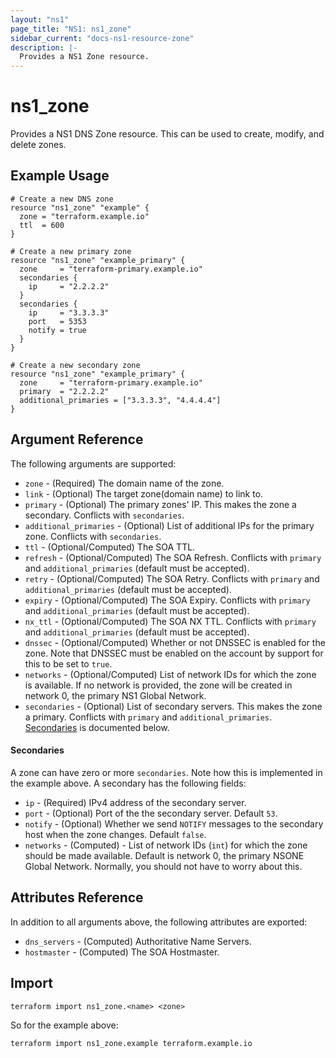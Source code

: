 ```yaml
---
layout: "ns1"
page_title: "NS1: ns1_zone"
sidebar_current: "docs-ns1-resource-zone"
description: |-
  Provides a NS1 Zone resource.
---
```


# ns1\_zone

Provides a NS1 DNS Zone resource. This can be used to create, modify, and delete zones.

## Example Usage

```hcl
# Create a new DNS zone
resource "ns1_zone" "example" {
  zone = "terraform.example.io"
  ttl  = 600
}

# Create a new primary zone
resource "ns1_zone" "example_primary" {
  zone     = "terraform-primary.example.io"
  secondaries {
    ip     = "2.2.2.2"
  }
  secondaries {
    ip     = "3.3.3.3"
    port   = 5353
    notify = true
  }
}

# Create a new secondary zone
resource "ns1_zone" "example_primary" {
  zone     = "terraform-primary.example.io"
  primary  = "2.2.2.2"
  additional_primaries = ["3.3.3.3", "4.4.4.4"]
}
```

## Argument Reference

The following arguments are supported:

* `zone` - (Required) The domain name of the zone.
* `link` - (Optional) The target zone(domain name) to link to.
* `primary` - (Optional) The primary zones' IP. This makes the zone a
  secondary. Conflicts with `secondaries`.
* `additional_primaries` - (Optional) List of additional IPs for the primary
  zone. Conflicts with `secondaries`.
* `ttl` - (Optional/Computed) The SOA TTL.
* `refresh` - (Optional/Computed) The SOA Refresh. Conflicts with `primary` and
  `additional_primaries` (default must be accepted).
* `retry` - (Optional/Computed) The SOA Retry. Conflicts with `primary` and
  `additional_primaries` (default must be accepted).
* `expiry` - (Optional/Computed) The SOA Expiry. Conflicts with `primary` and
  `additional_primaries` (default must be accepted).
* `nx_ttl` - (Optional/Computed) The SOA NX TTL. Conflicts with `primary` and
  `additional_primaries` (default must be accepted).
* `dnssec` - (Optional/Computed) Whether or not DNSSEC is enabled for the zone.
  Note that DNSSEC must be enabled on the account by support for this to be set
  to `true`.
* `networks` - (Optional/Computed) List of network IDs for which the zone is
  available. If no network is provided, the zone will be created in network 0,
  the primary NS1 Global Network.
* `secondaries` - (Optional) List of secondary servers. This makes the zone a
  primary. Conflicts with `primary` and `additional_primaries`.
  [Secondaries](#secondaries-1) is documented below.

#### Secondaries

A zone can have zero or more `secondaries`. Note how this is implemented in the
example above. A secondary has the following fields:

* `ip` - (Required) IPv4 address of the secondary server.
* `port` - (Optional) Port of the the secondary server. Default `53`.
* `notify` - (Optional) Whether we send `NOTIFY` messages to the secondary host
  when the zone changes. Default `false`.
* `networks` - (Computed) - List of network IDs (`int`) for which the zone
  should be made available. Default is network 0, the primary NSONE Global
  Network. Normally, you should not have to worry about this.

## Attributes Reference

In addition to all arguments above, the following attributes are exported:

* `dns_servers` - (Computed) Authoritative Name Servers.
* `hostmaster` - (Computed) The SOA Hostmaster.

## Import

`terraform import ns1_zone.<name> <zone>`

So for the example above:

`terraform import ns1_zone.example terraform.example.io`
